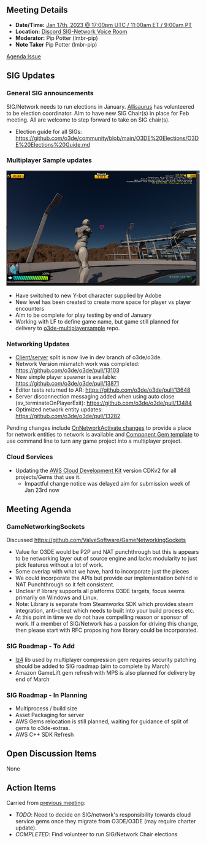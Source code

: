 ## Meeting Details

- **Date/Time:** [Jan 17th, 2023 @ 17:00pm UTC / 11:00am ET / 9:00am PT](https://lists.o3de.org/g/o3de-calendar/viewevent?repeatid=39350&eventid=1573469&calstart=2023-01-17)
- **Location:** [Discord SIG-Network Voice Room](https://discord.gg/62nq7HP5mP)
- **Moderator:** Pip Potter (lmbr-pip)
- **Note Taker** Pip Potter (lmbr-pip)

[Agenda Issue](https://github.com/o3de/sig-network/issues/88)

## SIG Updates

### General SIG announcements
SIG/Network needs to run elections in January. [Allisaurus](https://github.com/allisaurus) has volunteered to be election coordinator. Aim to have new SIG Chair(s) in place for Feb meeting. All are welcome to step forward to take on SIG chair(s).
* Election guide for all SIGs: https://github.com/o3de/community/blob/main/O3DE%20Elections/O3DE%20Elections%20Guide.md

### Multiplayer Sample updates
![Screenshot](../media/2023/mps_jan_9.png)

* Have switched to new Y-bot character supplied by Adobe
* New level has been created to create more space for player vs player encounters
* Aim to be complete for play testing by end of January
* Working with LF to define game name, but game still planned for delivery to [o3de-multiplayersample](https://github.com/o3de/o3de-multiplayersample) repo.


### Networking Updates
* [Client/server](https://github.com/o3de/sig-network/blob/main/rfcs/rfc-net-20221020-1-clientserver.md) split is now live in dev branch of o3de/o3de.
* Network Version mismatch work was completed: https://github.com/o3de/o3de/pull/13103
* New simple player spawner is available: https://github.com/o3de/o3de/pull/13871
* Editor tests returned to AR: https://github.com/o3de/o3de/pull/13648
* Server disconnection messaging added when using auto close (sv_terminateOnPlayerExit): https://github.com/o3de/o3de/pull/13484 
* Optimized network entity updates: https://github.com/o3de/o3de/pull/13282

Pending changes include [OnNetworkActivate changes](https://github.com/o3de/o3de/pull/13850) to provide a place for network entities to network is available and [Component Gem template](https://github.com/o3de/o3de/pull/13655) to use command line to turn any game project into a multiplayer project.

### Cloud Services
* Updating the [AWS Cloud Development Kit](https://aws.amazon.com/cdk/) version CDKv2 for all projects/Gems that use it. 
    * Impactful change notice was delayed aim for submission week of Jan 23rd now 

## Meeting Agenda

### GameNetworkingSockets
Discussed https://github.com/ValveSoftware/GameNetworkingSockets
* Value for O3DE would be P2P and NAT punchthrough but this is appears to be networking layer out of source engine and lacks modularity to just pick features without a lot of work.
* Some overlap with what we have, hard to incorporate just the pieces
* We could incorporate the APIs but provide our implementation behind ie NAT Punchthrough so it felt consistent.
* Unclear if library supports all platforms O3DE targets, focus seems primarily on Windows and Linux.
* Note: Library is separate from Steamworks SDK which provides steam integration, anti-cheat which needs to built into your build process etc.
* At this point in time we do not have compelling reason or sponsor of work. If a member of SIG/Network has a passion for driving this change, then please start with RFC proposing how library could be incorporated.


### SIG Roadmap - To Add
* [lz4](https://github.com/o3de/o3de/issues/9007) lib used by multiplayer compression gem requires security patching should be added to SIG roadmap (aim to complete by March)
* Amazon GameLift gem refresh with MPS is also planned for delivery by end of March

### SIG Roadmap - In Planning
* Multiprocess / build size
* Asset Packaging for server
* AWS Gems relocation is still planned, waiting for guidance of split of gems to o3de-extras.
* AWS C++ SDK Refresh
   
## Open Discussion Items
None

## Action Items
Carried from [previous meeting](https://github.com/o3de/sig-network/blob/main/meetings/notes/sig-meeting-20220719.md):
* _TODO_: Need to decide on SIG/network's responsibility towards cloud service gems once they migrate from O3DE/O3DE (may require charter update).
* _COMPLETED_: Find volunteer to run SIG/Network Chair elections